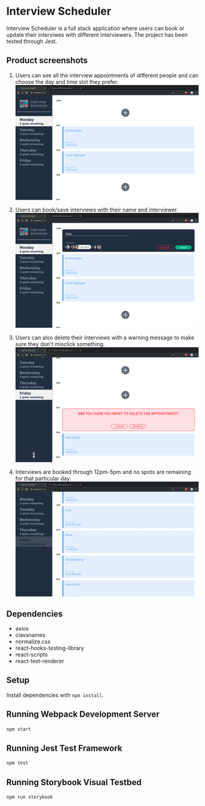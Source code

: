 # Interview Scheduler
Interview Scheduler is a full stack application where users can book or update their interviwes with different interviewers. 
The project has been tested through Jest.

## Product screenshots
1. Users can see all the interview appointments of different people and can choose the day and time slot they prefer. 
![initialPage](https://github.com/ChaiUrs/scheduler/blob/master/screenshots/1.%20all_schedules.png)

2. Users can book/save interviews with their name and interviewer.
![bookAppointment](https://github.com/ChaiUrs/scheduler/blob/master/screenshots/3.%20book_appointment.png)

3. Users can also delete their interviews with a warning message to make sure they don't misclick something. 
![deleteInterview](https://github.com/ChaiUrs/scheduler/blob/master/screenshots/4.%20delete_appointment.png)

4. Interviews are booked through 12pm-5pm and no spots are remaining for that particular day.
![no spots remaining](https://github.com/ChaiUrs/scheduler/blob/master/screenshots/5.%20all_spots_booked.png)


## Dependencies
- axios
- classnames
- normalize.css
- react-hooks-testing-library
- react-scripts
- react-test-renderer

## Setup

Install dependencies with `npm install`.

## Running Webpack Development Server

```sh
npm start
```

## Running Jest Test Framework

```sh
npm test
```

## Running Storybook Visual Testbed

```sh
npm run storybook
```
